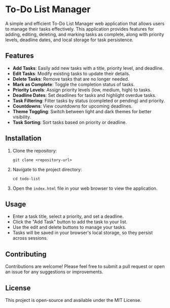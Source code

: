 # To-Do List Manager

A simple and efficient To-Do List Manager web application that allows users to manage their tasks effectively. This application provides features for adding, editing, deleting, and marking tasks as complete, along with priority levels, deadline dates, and local storage for task persistence.

## Features

- **Add Tasks**: Easily add new tasks with a title, priority level, and deadline.
- **Edit Tasks**: Modify existing tasks to update their details.
- **Delete Tasks**: Remove tasks that are no longer needed.
- **Mark as Complete**: Toggle the completion status of tasks.
- **Priority Levels**: Assign priority levels (low, medium, high) to tasks.
- **Deadline Dates**: Set deadlines for tasks and highlight overdue tasks.
- **Task Filtering**: Filter tasks by status (completed or pending) and priority.
- **Countdowns**: View countdowns for upcoming deadlines.
- **Theme Toggling**: Switch between light and dark themes for better visibility.
- **Task Sorting**: Sort tasks based on priority or deadline.

## Installation

1. Clone the repository:
   ```
   git clone <repository-url>
   ```
2. Navigate to the project directory:
   ```
   cd todo-list
   ```
3. Open the `index.html` file in your web browser to view the application.

## Usage

- Enter a task title, select a priority, and set a deadline.
- Click the "Add Task" button to add the task to your list.
- Use the edit and delete buttons to manage your tasks.
- Tasks will be saved in your browser's local storage, so they persist across sessions.

## Contributing

Contributions are welcome! Please feel free to submit a pull request or open an issue for any suggestions or improvements.

## License

This project is open-source and available under the MIT License.